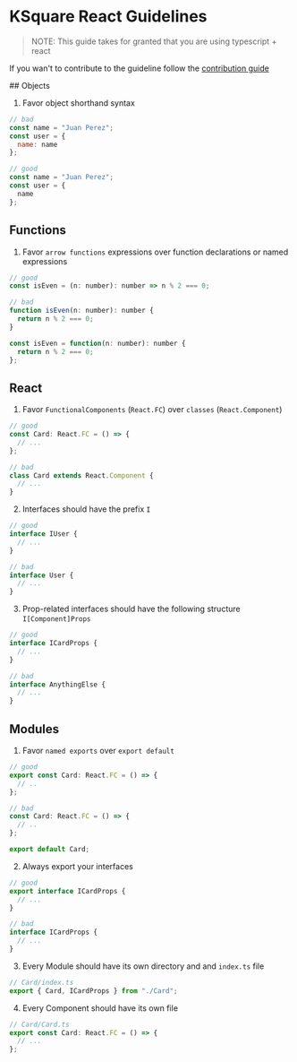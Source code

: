 # KSquare React Guidelines

> NOTE: This guide takes for granted that you are using typescript + react

If you wan't to contribute to the guideline follow the [contribution guide](https://github.com/ksquarelabsmx/react-guidelines/blob/master/CONTRIBUTING.md)

## Objects

1. Favor object shorthand syntax

```js
// bad
const name = "Juan Perez";
const user = {
  name: name
};

// good
const name = "Juan Perez";
const user = {
  name
};
```

## Functions

1. Favor `arrow functions` expressions over function declarations or named expressions

```js
// good
const isEven = (n: number): number => n % 2 === 0;

// bad
function isEven(n: number): number {
  return n % 2 === 0;
}

const isEven = function(n: number): number {
  return n % 2 === 0;
};
```

## React

1. Favor `FunctionalComponents` (`React.FC`) over `classes` (`React.Component`)

```js
// good
const Card: React.FC = () => {
  // ...
};

// bad
class Card extends React.Component {
  // ...
}
```

2. Interfaces should have the prefix `I`

```js
// good
interface IUser {
  // ...
}

// bad
interface User {
  // ...
}
```

3. Prop-related interfaces should have the following structure `I[Component]Props`

```js
// good
interface ICardProps {
  // ...
}

// bad
interface AnythingElse {
  // ...
}
```

## Modules

1. Favor `named exports` over `export default`

```js
// good
export const Card: React.FC = () => {
  // ..
};

// bad
const Card: React.FC = () => {
  // ..
};

export default Card;
```

2. Always export your interfaces

```js
// good
export interface ICardProps {
  // ...
}

// bad
interface ICardProps {
  // ...
}
```

3. Every Module should have its own directory and and `index.ts` file

```js
// Card/index.ts
export { Card, ICardProps } from "./Card";
```

4. Every Component should have its own file

```js
// Card/Card.ts
export const Card: React.FC = () => {
  // ...
};
```
